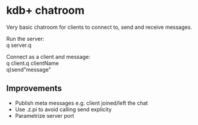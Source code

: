 # kdb+ chatroom

Very basic chatroom for clients to connect to, send and receive messages.  

Run the server:  
q server.q  

Connect as a client and message:  
q client.q clientName  
q)send"message"  

## Improvements  

* Publish meta messages e.g. client joined/left the chat
* Use .z.pi to avoid calling send explicity  
* Parametrize server port
